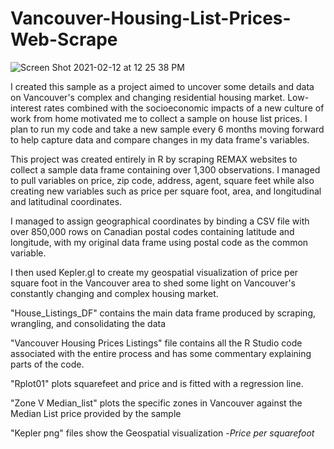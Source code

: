 # Vancouver-Housing-List-Prices-Web-Scrape

![Screen Shot 2021-02-12 at 12 25 38 PM](https://user-images.githubusercontent.com/77028732/116931471-dd2df780-ac15-11eb-85ae-16ace51d50e2.png)

I created this sample as a project aimed to uncover some details and data on Vancouver's complex and changing residential housing market. Low-interest rates combined with the socioeconomic impacts of a new culture of work from home motivated me to collect a sample on house list prices. I plan to run my code and take a new sample every 6 months moving forward to help capture data and compare changes in my data frame's variables.

This project was created entirely in R by scraping REMAX websites to collect a sample data frame containing over 1,300 observations. I managed to pull variables on price, zip code, address, agent, square feet while also creating new variables such as price per square foot, area, and longitudinal and latitudinal coordinates. 

I managed to assign geographical coordinates by binding a CSV file with over 850,000 rows on Canadian postal codes containing  latitude and longitude, with my original data frame using postal code as the common variable. 

I then used Kepler.gl to create my geospatial visualization of price per square foot in the Vancouver area to shed some light on Vancouver's constantly changing and complex housing market. 


"House_Listings_DF" contains the main data frame produced by scraping, wrangling, and consolidating the data

"Vancouver Housing Prices Listings" file contains all the R Studio code associated with the entire process and has some commentary explaining parts of the code.

"Rplot01" plots squarefeet and price and is fitted with a regression line.

"Zone V Median_list" plots the specific zones in Vancouver against the Median List price provided by the sample

"Kepler png" files show the Geospatial visualization -*Price per squarefoot*


